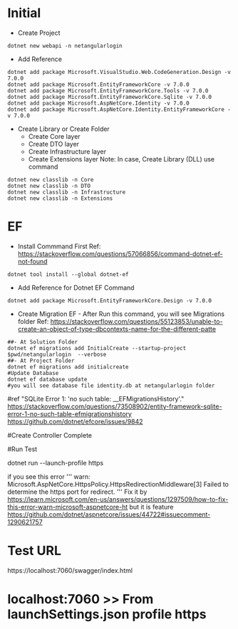 # Initial

* Create Project 
```shell
dotnet new webapi -n netangularlogin  
```

* Add Reference 
```shell
dotnet add package Microsoft.VisualStudio.Web.CodeGeneration.Design -v 7.0.0
dotnet add package Microsoft.EntityFrameworkCore -v 7.0.0
dotnet add package Microsoft.EntityFrameworkCore.Tools -v 7.0.0
dotnet add package Microsoft.EntityFrameworkCore.Sqlite -v 7.0.0
dotnet add package Microsoft.AspNetCore.Identity -v 7.0.0
dotnet add package Microsoft.AspNetCore.Identity.EntityFrameworkCore -v 7.0.0
```

* Create Library or Create Folder
  - Create Core layer
  - Create DTO layer
  - Create Infrastructure layer
  - Create Extensions layer
Note: In case, Create Library (DLL) use command
```shell
dotnet new classlib -n Core
dotnet new classlib -n DTO
dotnet new classlib -n Infrastructure
dotnet new classlib -n Extensions
```



# EF 
* Install Commmand First
Ref: https://stackoverflow.com/questions/57066856/command-dotnet-ef-not-found
```shell
dotnet tool install --global dotnet-ef
```

* Add Reference for Dotnet EF Command
```shell
dotnet add package Microsoft.EntityFrameworkCore.Design -v 7.0.0
```
* Create Migration EF - After Run this command, you will see Migrations folder
Ref: https://stackoverflow.com/questions/55123853/unable-to-create-an-object-of-type-dbcontexts-name-for-the-different-patte
```shell
##- At Solution Folder 
dotnet ef migrations add InitialCreate --startup-project $pwd/netangularlogin  --verbose
##- At Project Folder 
dotnet ef migrations add initialcreate 
#Update Database
dotnet ef database update
#you will see database file identity.db at netangularlogin folder
```

#ref
"SQLite Error 1: 'no such table: __EFMigrationsHistory'."
https://stackoverflow.com/questions/73508902/entity-framework-sqlite-error-1-no-such-table-efmigrationshistory
https://github.com/dotnet/efcore/issues/9842


#Create Controller Complete

#Run Test

dotnet run --launch-profile https

if you see this error 
'''
warn: Microsoft.AspNetCore.HttpsPolicy.HttpsRedirectionMiddleware[3]
      Failed to determine the https port for redirect.
'''
Fix it by  https://learn.microsoft.com/en-us/answers/questions/1297509/how-to-fix-this-error-warn-microsoft-aspnetcore-ht
but it is feature https://github.com/dotnet/aspnetcore/issues/44722#issuecomment-1290621757

# Test URL
https://localhost:7060/swagger/index.html

# localhost:7060 >> From launchSettings.json profile https
